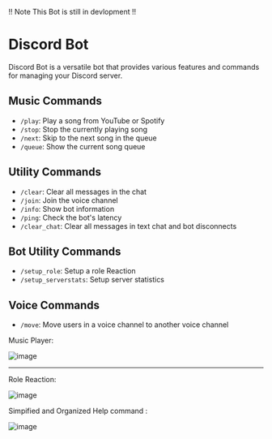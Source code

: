 !! Note This Bot is still in devlopment !!

# Discord Bot
 Discord Bot is a versatile bot that provides various features and commands for managing your Discord server.


## Music Commands

- `/play`: Play a song from YouTube or Spotify
- `/stop`: Stop the currently playing song
- `/next`: Skip to the next song in the queue
- `/queue`: Show the current song queue

## Utility Commands

- `/clear`: Clear all messages in the chat
- `/join`: Join the voice channel
- `/info`: Show bot information
- `/ping`: Check the bot's latency
- `/clear_chat`: Clear all messages in text chat and bot disconnects

## Bot Utility Commands

- `/setup_role`: Setup a role Reaction
- `/setup_serverstats`: Setup server statistics

## Voice Commands

- `/move`: Move users in a voice channel to another voice channel

Music Player:

![image](https://github.com/Parth-lad-Byte/Beard-Bot/assets/73304161/708a3903-16a3-4560-815e-8008669ef60d)

____________________________________________________________________________________________________________
Role Reaction: 

![image](https://github.com/Parth-lad-Byte/Beard-Bot/assets/73304161/a3279e2f-e3f1-4ac7-ba3c-cc65c814f791)

Simpified and Organized Help command :

![image](https://github.com/Parth-lad-Byte/Beard-Bot/assets/73304161/69c1cb01-e9f9-458a-bdaf-24f5ba8675d5)
